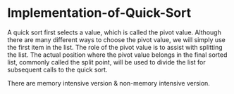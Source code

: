 # Implementation-of-Quick-Sort

A quick sort first selects a value, which is called the pivot value. Although there are many different ways to choose the pivot value, we will simply use the first item in the list. The role of the pivot value is to assist with splitting the list. The actual position where the pivot value belongs in the final sorted list, commonly called the split point, will be used to divide the list for subsequent calls to the quick sort.

There are memory intensive version & non-memory intensive version.
